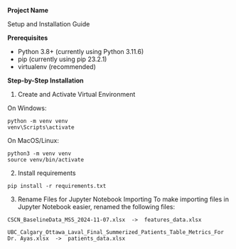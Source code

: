 **Project Name**

Setup and Installation Guide

**Prerequisites**
- Python 3.8+ (currently using Python 3.11.6)
- pip (currently using pip 23.2.1)
- virtualenv (recommended)
  
**Step-by-Step Installation**
1. Create and Activate Virtual Environment

On Windows:
```
python -m venv venv
venv\Scripts\activate
```

On MacOS/Linux:
```
python3 -m venv venv
source venv/bin/activate
```

2. Install requirements
```
pip install -r requirements.txt
```

3. Rename Files for Jupyter Notebook Importing
To make importing files in Jupyter Notebook easier, renamed the following files:

```CSCN_BaselineData_MSS_2024-11-07.xlsx  ->  features_data.xlsx```

``` UBC_Calgary_Ottawa_Laval_Final_Summerized_Patients_Table_Metrics_For Dr. Ayas.xlsx  ->  patients_data.xlsx ```


